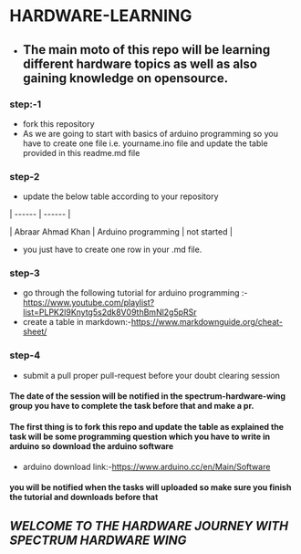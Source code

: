 # HARDWARE-LEARNING

* ## The main moto of this repo will be learning different hardware topics as well as also gaining knowledge on opensource.
### step:-1
* fork this repository
* As we are going to start with basics of arduino programming so you have to create one file i.e. yourname.ino file and update the table provided in this readme.md file

### step-2
* update the below table according to your repository

| ------ | ------ |

| Abraar Ahmad Khan | Arduino programming | not started |

* you just have to create one row in your .md file.

### step-3
* go through the following tutorial
for arduino programming :- <a>https://www.youtube.com/playlist?list=PLPK2l9Knytg5s2dk8V09thBmNl2g5pRSr<a/>
* create a table in markdown:-<a>https://www.markdownguide.org/cheat-sheet/<a/>

### step-4
* submit a pull proper pull-request before your doubt clearing session


#### The date of the session will be notified in the spectrum-hardware-wing group you have to complete the task before that and make a pr.

#### The first thing is to fork this repo and update the table as explained the task will be some programming question which you have to write in arduino so download the arduino software

* arduino download link:-<a>https://www.arduino.cc/en/Main/Software<a/>
  
#### you will be notified when the tasks will uploaded so make sure you finish the tutorial and downloads before that
















 ##                                            *WELCOME TO THE HARDWARE JOURNEY WITH SPECTRUM HARDWARE WING*



